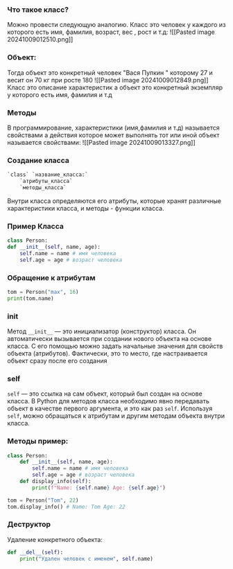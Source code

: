 ### Что такое класс?
Можно провести следующую аналогию. Класс это человек у каждого из которого есть имя, фамилия, возраст, вес , рост и т.д:
![[Pasted image 20241009012510.png]]
### Объект:
Тогда объект это конкретный человек "Вася Пупкин " которому 27 и весит он 70 кг при росте 180
![[Pasted image 20241009012849.png]]
Класс это описание характеристик а объект это конкретный экземпляр у которого есть имя, фамилия и т.д
### Методы 
В программирование, характеристики (имя,фамилия и т.д) называется свойствами а действия которое может выполнять тот или иной объект называется свойствами:
![[Pasted image 20241009013327.png]]
### Создание класса
```python
`class` `название_класса:`
    `атрибуты_класса`
    `методы_класса`
```
Внутри класса определяются его атрибуты, которые хранят различные характеристики класса, и методы - функции класса.

### Пример Класса
```python
class Person:
def __init__(self, name, age):
	self.name = name # имя человека
	self.age = age # возраст человека
```
### Обращение к атрибутам
```python
tom = Person("max", 16)
print(tom.name)
```
### __init__
Метод `__init__` — это инициализатор (конструктор) класса. Он автоматически вызывается при создании нового объекта на основе класса. С его помощью можно задать начальные значения для свойств объекта (атрибутов). Фактически, это то место, где настраивается объект сразу после его создания

### self
`self` — это ссылка на сам объект, который был создан на основе класса. В Python для методов класса необходимо явно передавать объект в качестве первого аргумента, и это как раз `self`. Используя `self`, можно обращаться к атрибутам и другим методам объекта внутри класса.
### Методы пример:
```python
class Person:
	def __init__(self, name, age):
		self.name = name # имя человека
		self.age = age # возраст человека
	def display_info(self):
		print(f"Name: {self.name} Age: {self.age}")

tom = Person("Tom", 22)
tom.display_info() # Name: Tom Age: 22
```
### Деструктор
Удаление конкретного объекта:
```python
def __del__(self):
	print("Удален человек с именем", self.name)
```